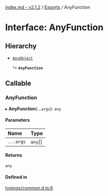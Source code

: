 [index.md - v2.1.2](../README.md) / [Exports](../modules.md) / AnyFunction

# Interface: AnyFunction

## Hierarchy

-   [`AnyObject`](AnyObject.md)

    ↳ **`AnyFunction`**

## Callable

### AnyFunction

▸ **AnyFunction**(...`args`): `any`

#### Parameters

| Name      | Type    |
| :-------- | :------ |
| `...args` | `any`[] |

#### Returns

`any`

#### Defined in

[typings/common.d.ts:6](https://github.com/saqqdy/js-cool/blob/5875e1f/typings/common.d.ts#L6)
